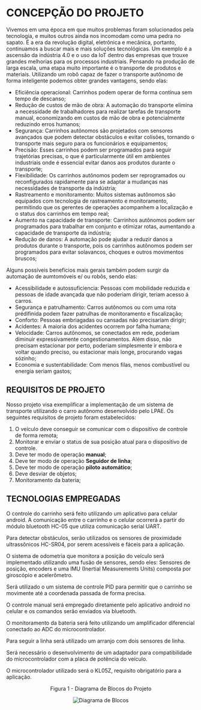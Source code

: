 # CONCEPÇÃO DO PROJETO

Vivemos em uma época em que muitos problemas foram solucionados pela tecnologia, e muitos outros ainda nos incomodam como uma pedra no sapato. É a era da revolução digital, eletrônica e mecânica, portanto, continuamos a buscar mais e mais soluções tecnológicas. Um exemplo é a ascensão da indústria 4.0 e o uso da IoT dentro das empresas que trouxe grandes melhorias para os processos industriais. 
Pensando na produção de larga escala, uma etapa muito importante é o transporte de produtos e materiais. 
Utilizando um robô capaz de fazer o transporte autônomo de forma inteligente podemos obter grandes vantagens, sendo elas:

* Eficiência operacional: Carrinhos podem operar de forma contínua sem tempo de descanso;
* Redução de custos de mão de obra: A automação do transporte elimina a necessidade de trabalhadores para realizar tarefas de transporte manual, economizando em custos de mão de obra e potencialmente reduzindo erros humanos;
* Segurança: Carrinhos autônomos são projetados com sensores avançados que podem detectar obstáculos e evitar colisões, tornando o transporte mais seguro para os funcionários e equipamentos;
* Precisão: Esses carrinhos podem ser programados para seguir trajetórias precisas, o que é particularmente útil em ambientes industriais onde é essencial evitar danos aos produtos durante o transporte;
* Flexibilidade: Os carrinhos autônomos podem ser reprogramados ou reconfigurados rapidamente para se adaptar a mudanças nas necessidades de transporte da indústria;
* Rastreamento e monitoramento: Muitos sistemas autônomos são equipados com tecnologia de rastreamento e monitoramento, permitindo que os gerentes de operações acompanhem a localização e o status dos carrinhos em tempo real;
* Aumento na capacidade de transporte: Carrinhos autônomos podem ser programados para trabalhar em conjunto e otimizar rotas, aumentando a capacidade de transporte da indústria;
* Redução de danos: A automação pode ajudar a reduzir danos a produtos durante o transporte, pois os carrinhos autônomos podem ser programados para evitar solavancos, choques e outros movimentos bruscos;

Alguns possíveis benefícios mais gerais também podem surgir da automação de aumtomóveis e/ ou robôs, sendo elas:

* Acessibilidade e autossuficiencia: Pessoas com mobilidade reduzida e pessoas de idade avançada que não poderiam dirigir, teriam acesso á carros.
* Segurança e patrulhamento: Carros autônomos ou com uma rota prédifinida podem fazer patrulhas de monitoramento e fiscalização;
* Conforto: Pessoas embriagadas ou cansadas não precisariam dirigir;
* Acidentes: A maioria dos acidentes ocorrem por falha humana;
* Velocidade: Carros autônomos, se conectados em rede, poderiam diminuir expressivamente congestionamentos. Além disso, não precisam estacionar por perto, poderiam simplesmente ir embora e voltar quando preciso, ou estacionar mais longe, procurando vagas sózinho;
* Economia e sustentabilidade: Com menos filas, menos combustível ou energia seriam gastos;


## REQUISITOS DE PROJETO
Nosso projeto visa exemplificar a implementação de um sistema de transporte utilizando o carro autônomo desenvolvido pelo LPAE. Os seguintes requisitos de projeto foram estabelecidos:

1. O veículo deve conseguir se comunicar com o dispositivo de controle de forma remota;
2. Monitorar e enviar o status de sua posição atual para o dispositivo de controle.
3. Deve ter modo de operação **manual**;
4. Deve ter modo de operação **Seguidor de linha**;
5. Deve ter modo de operação **piloto automático**;
6. Deve desviar de objetos;
7. Monitoramento da bateria;


## TECNOLOGIAS EMPREGADAS

O controle do carrinho será feito utilizando um aplicativo para celular android. A comunicação entre o carrinho e o celular ocorrerá a partir do módulo bluetooth HC-05 que utiliza comunicação serial UART.

Para detectar obstáculos, serão utilizados os sensores de proximidade ultrassônicos HC-SR04, por serem acessíveis e fáceis para a aplicação. 

O sistema de odometria que monitora a posição do veículo será implementado utilizando uma fusão de sensores, sendo eles: Sensores de posição, encoders e uma IMU (Inertial Measurements Units) composta por giroscópio e acelerômetro.

Será utilizado o um sistema de controle PID para permitir que o carrinho se movimente até a coordenada passada de forma precisa.

O controle manual será empregado diretamente pelo aplicativo android no celular e os comandos serão enviados via bluetooth.

O monitoramento da bateria será feito utilizando um amplificador diferencial conectado ao ADC do microcontrolador. 

Para seguir a linha será utilizado um arranjo com dois sensores de linha.

Será necessário o desenvolvimento de um adaptador para compatibilidade do microcontrolador com a placa de potência do veículo.

O microcontrolador utilizado será o KL05Z, requisito obrigatório para a aplicação.


<center>Figura 1 - Diagrama de Blocos do Projeto

<div align="center">

![Diagrama de Blocos](https://github.com/ciceroed/MCC1_IFSC_2023_02/blob/main/Equipe_Robo_Roadsters/Diagrama%20de%20Blocos.jpg)

</div>
